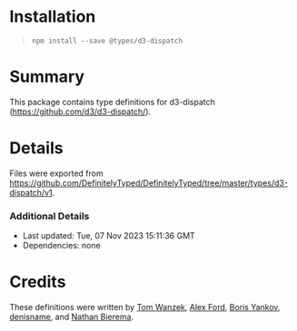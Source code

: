 # Installation
> `npm install --save @types/d3-dispatch`

# Summary
This package contains type definitions for d3-dispatch (https://github.com/d3/d3-dispatch/).

# Details
Files were exported from https://github.com/DefinitelyTyped/DefinitelyTyped/tree/master/types/d3-dispatch/v1.

### Additional Details
 * Last updated: Tue, 07 Nov 2023 15:11:36 GMT
 * Dependencies: none

# Credits
These definitions were written by [Tom Wanzek](https://github.com/tomwanzek), [Alex Ford](https://github.com/gustavderdrache), [Boris Yankov](https://github.com/borisyankov), [denisname](https://github.com/denisname), and [Nathan Bierema](https://github.com/Methuselah96).
